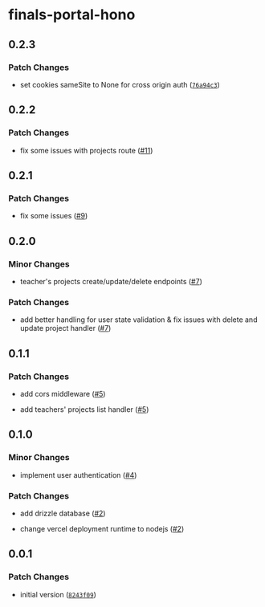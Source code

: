 # finals-portal-hono

## 0.2.3

### Patch Changes

- set cookies sameSite to None for cross origin auth ([`76a94c3`](https://github.com/IslamZaoui/finals-portal-hono/commit/76a94c37fe04c6c3a5eb9799ed679b1871ebc782))

## 0.2.2

### Patch Changes

- fix some issues with projects route ([#11](https://github.com/IslamZaoui/finals-portal-hono/pull/11))

## 0.2.1

### Patch Changes

- fix some issues ([#9](https://github.com/IslamZaoui/finals-portal-hono/pull/9))

## 0.2.0

### Minor Changes

- teacher's projects create/update/delete endpoints ([#7](https://github.com/IslamZaoui/finals-portal-hono/pull/7))

### Patch Changes

- add better handling for user state validation & fix issues with delete and update project handler ([#7](https://github.com/IslamZaoui/finals-portal-hono/pull/7))

## 0.1.1

### Patch Changes

- add cors middleware ([#5](https://github.com/IslamZaoui/finals-portal-hono/pull/5))

- add teachers' projects list handler ([#5](https://github.com/IslamZaoui/finals-portal-hono/pull/5))

## 0.1.0

### Minor Changes

- implement user authentication ([#4](https://github.com/IslamZaoui/finals-portal-hono/pull/4))

### Patch Changes

- add drizzle database ([#2](https://github.com/IslamZaoui/finals-portal-hono/pull/2))

- change vercel deployment runtime to nodejs ([#2](https://github.com/IslamZaoui/finals-portal-hono/pull/2))

## 0.0.1

### Patch Changes

- initial version ([`8243f09`](https://github.com/IslamZaoui/finals-portal-hono/commit/8243f09d00b3d82aa22dd90d5724724a4a5b96db))
